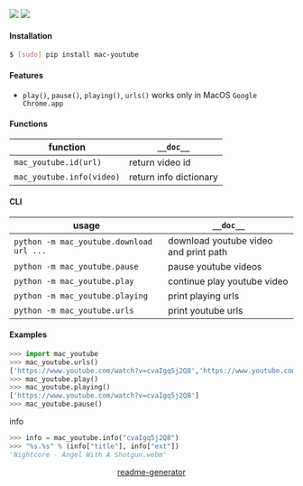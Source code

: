 <!--
https://pypi.org/project/readme-generator/
-->

[![](https://img.shields.io/badge/OS-MacOS-blue.svg?longCache=True)]()
[![](https://img.shields.io/pypi/pyversions/mac-youtube.svg?longCache=True)](https://pypi.org/project/mac-youtube/)

#### Installation
```bash
$ [sudo] pip install mac-youtube
```

#### Features
+   `play()`, `pause()`, `playing()`, `urls()` works only in MacOS `Google Chrome.app`

#### Functions
function|`__doc__`
-|-
`mac_youtube.id(url)` |return video id
`mac_youtube.info(video)` |return info dictionary

#### CLI
usage|`__doc__`
-|-
`python -m mac_youtube.download url ...` |download youtube video and print path
`python -m mac_youtube.pause` |pause youtube videos
`python -m mac_youtube.play` |continue play youtube video
`python -m mac_youtube.playing` |print playing urls
`python -m mac_youtube.urls` |print youtube urls

#### Examples
```python
>>> import mac_youtube
>>> mac_youtube.urls()
['https://www.youtube.com/watch?v=cvaIgq5j2Q8','https://www.youtube.com/watch?v=YrhYhI3L32c']
>>> mac_youtube.play()
>>> mac_youtube.playing()
['https://www.youtube.com/watch?v=cvaIgq5j2Q8']
>>> mac_youtube.pause()
```

info
```python
>>> info = mac_youtube.info("cvaIgq5j2Q8")
>>> "%s.%s" % (info["title"], info["ext"])
'Nightcore - Angel With A Shotgun.webm'
```

<p align="center">
    <a href="https://pypi.org/project/readme-generator/">readme-generator</a>
</p>